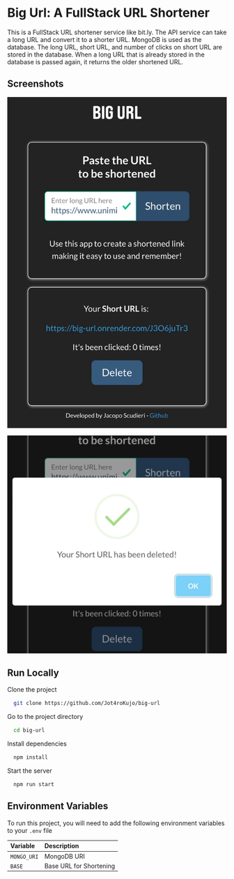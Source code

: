 # Big Url: A FullStack URL Shortener

This is a FullStack URL shortener service like bit.ly. The API service can take a long URL and convert it to a shorter URL. MongoDB is used as the database. The long URL, short URL, and number of clicks on short URL are stored in the database. When a long URL that is already stored in the database is passed again, it returns the older shortened URL.

## Screenshots

<p align="center">
  <img src="/views/assets/img/Screenshot 1.jpg"/>
</p>

<p align="center">
  <img src="/views/assets/img/Screenshot 2.jpg"/>
</p>

## Run Locally

Clone the project

```bash
  git clone https://github.com/Jot4roKujo/big-url
```

Go to the project directory

```bash
  cd big-url
```

Install dependencies

```bash
  npm install
```

Start the server

```bash
  npm run start
```

## Environment Variables

To run this project, you will need to add the following environment variables to your `.env` file

| Variable    | Description             |
| :---------- | :---------------------- |
| `MONGO_URI` | MongoDB URI             |
| `BASE`      | Base URL for Shortening |
